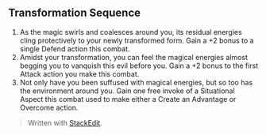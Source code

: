 ## Transformation Sequence

1. As the magic swirls and coalesces around you, its residual energies cling protectively to your newly transformed form. Gain a +2 bonus to a single Defend action this combat. 
2. Amidst your transformation, you can feel the magical energies almost begging you to vanquish this evil before you. Gain a +2 bonus to the first Attack action you make this combat.
3. Not only have you been suffused with magical energies, but so too has the environment around you. Gain one free invoke of a Situational Aspect this combat used to make either a Create an Advantage or Overcome action.


> Written with [StackEdit](https://stackedit.io/).
<!--stackedit_data:
eyJoaXN0b3J5IjpbLTE5NDc1MjQwMjMsLTUzMzk1NTIxXX0=
-->